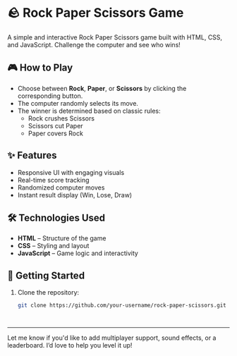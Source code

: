 # 🪨 Rock Paper Scissors Game

A simple and interactive Rock Paper Scissors game built with HTML, CSS, and JavaScript. Challenge the computer and see who wins!



## 🎮 How to Play

- Choose between **Rock**, **Paper**, or **Scissors** by clicking the corresponding button.
- The computer randomly selects its move.
- The winner is determined based on classic rules:
  - Rock crushes Scissors
  - Scissors cut Paper
  - Paper covers Rock
 
    

## ✨ Features

- Responsive UI with engaging visuals
- Real-time score tracking
- Randomized computer moves
- Instant result display (Win, Lose, Draw)

  

## 🛠️ Technologies Used

- **HTML** – Structure of the game
- **CSS** – Styling and layout
- **JavaScript** – Game logic and interactivity

  


## 🚀 Getting Started

1. Clone the repository:
   ```bash
   git clone https://github.com/your-username/rock-paper-scissors.git

   


---

Let me know if you'd like to add multiplayer support, sound effects, or a leaderboard. I’d love to help you level it up!


 

